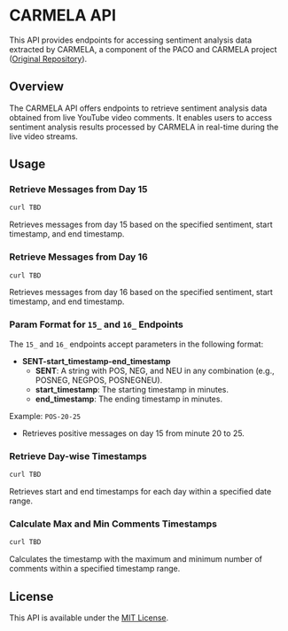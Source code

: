 # CARMELA API

This API provides endpoints for accessing sentiment analysis data extracted by CARMELA, a component of the PACO and CARMELA project ([Original Repository](https://github.com/Kohkitos/paco_and_carmela/tree/main)).

## Overview

The CARMELA API offers endpoints to retrieve sentiment analysis data obtained from live YouTube video comments. It enables users to access sentiment analysis results processed by CARMELA in real-time during the live video streams.

## Usage

### Retrieve Messages from Day 15
```bash
curl TBD
```
Retrieves messages from day 15 based on the specified sentiment, start timestamp, and end timestamp.

### Retrieve Messages from Day 16
```bash
curl TBD
```
Retrieves messages from day 16 based on the specified sentiment, start timestamp, and end timestamp.

### Param Format for `15_` and `16_` Endpoints

The `15_` and `16_` endpoints accept parameters in the following format:

- **SENT-start_timestamp-end_timestamp**
  - **SENT**: A string with POS, NEG, and NEU in any combination (e.g., POSNEG, NEGPOS, POSNEGNEU).
  - **start_timestamp**: The starting timestamp in minutes.
  - **end_timestamp**: The ending timestamp in minutes.

Example: `POS-20-25`
- Retrieves positive messages on day 15 from minute 20 to 25.


### Retrieve Day-wise Timestamps
```bash
curl TBD
```
Retrieves start and end timestamps for each day within a specified date range.

### Calculate Max and Min Comments Timestamps
```bash
curl TBD
```
Calculates the timestamp with the maximum and minimum number of comments within a specified timestamp range.

## License

This API is available under the [MIT License](LICENSE).
